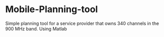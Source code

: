 # Mobile-Planning-tool
Simple planning tool for a service provider that owns 340 channels in the 900 MHz band. Using Matlab
